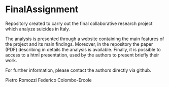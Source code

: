 FinalAssignment
===============


Repository created to carry out the final collaborative research project which analyze suicides in Italy.

The analysis is presented through a website containing the main features of the project and its main findings.
Moreover, in the repository the paper (PDF) describing in details the analysis is available.
Finally, it is possible to access to a html presentation, used by the authors to present briefly their work.

For further information, please contact the authors directly via github.

Pietro Romozzi
Federico Colombo-Ercole
